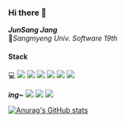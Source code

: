 ### Hi there 👋
***JunSang Jang***<br>
🏤*Sangmyeng Univ. Software 19th*


####  Stack

💻 
<img src="https://img.shields.io/badge/C-A8B9CC?style=flat&logo=C&logoColor=white"/> 
<img src="https://img.shields.io/badge/Python-3776AB?style=flat&logo=Python&logoColor=white"/>
<img src="https://img.shields.io/badge/Java-007396?style=flat&logo=java&logoColor=white">
<img src="https://img.shields.io/badge/html-E34F26?style=flat&logo=html5&logoColor=white">
<img src="https://img.shields.io/badge/css-1572B6?style=flat&logo=css3&logoColor=white">
<img src="https://img.shields.io/badge/JavaScript-F7DF1E?style=flat&logo=JavaScript&logoColor=white"/> 


***ing~*** 
<img src="https://img.shields.io/badge/C Sharp-239120C?style=flat&logo=C Sharp&logoColor=white"/> 
<img src="https://img.shields.io/badge/github-181717?style=flat&logo=github&logoColor=white">
<img src="https://img.shields.io/badge/Spring Boot-6DB33F?style=flat&logo=Spring Boot&logoColor=white">


[![Anurag's GitHub stats](https://github-readme-stats.vercel.app/api?username=JunSang1121)](https://github.com/JunSang1121/github-readme-stats)
